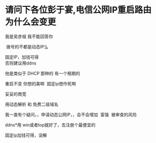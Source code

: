 # 请问下各位彭于宴,电信公网IP重启路由为什么会变更


我是吴彦祖 我不能回答你

<img src="static/image/smiley/default/lol.gif" smilieid="12" border="0" alt="" /> 拨号的不都是动态IP么

固定IP，加钱可得<br />
否则建议用ddns

他是类似于 DHCP 那种的 有一个租期的

重启不变 你想的美啊&nbsp;&nbsp;固定ip想作死啊

妥妥的商宽

用动态解析 和 免费二级域名

我一直有个疑问，，申请动态公网IP，，会不会增加&nbsp;&nbsp;富强&nbsp;&nbsp;被审查的风险

ddns*用 win或者top就好了，去注册个最便宜的

固定ip加钱可得，没解
